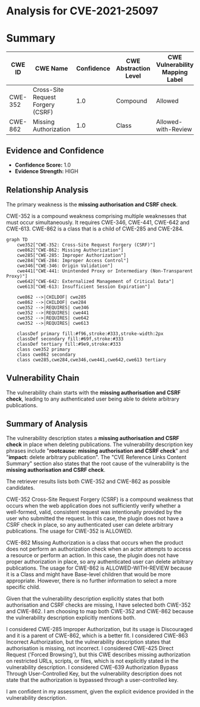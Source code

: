 # Analysis for CVE-2021-25097

# Summary
| CWE ID | CWE Name | Confidence | CWE Abstraction Level | CWE Vulnerability Mapping Label | CWE-Vulnerability Mapping Notes |
|---|---|---|---|---|---|
| CWE-352 | Cross-Site Request Forgery (CSRF) | 1.0 | Compound | Allowed | Primary CWE |
| CWE-862 | Missing Authorization | 1.0 | Class | Allowed-with-Review | Secondary Candidate |

## Evidence and Confidence

*   **Confidence Score:** 1.0
*   **Evidence Strength:** HIGH

## Relationship Analysis
The primary weakness is the **missing authorisation and CSRF check**.

CWE-352 is a compound weakness comprising multiple weaknesses that must occur simultaneously. It requires CWE-346, CWE-441, CWE-642 and CWE-613.
CWE-862 is a class that is a child of CWE-285 and CWE-284.

```mermaid
graph TD
    cwe352["CWE-352: Cross-Site Request Forgery (CSRF)"]
    cwe862["CWE-862: Missing Authorization"]
    cwe285["CWE-285: Improper Authorization"]
    cwe284["CWE-284: Improper Access Control"]
    cwe346["CWE-346: Origin Validation"]
    cwe441["CWE-441: Unintended Proxy or Intermediary (Non-Transparent Proxy)"]
    cwe642["CWE-642: Externalized Management of Critical Data"]
    cwe613["CWE-613: Insufficient Session Expiration"]
    
    cwe862 -->|CHILDOF| cwe285
    cwe862 -->|CHILDOF| cwe284
    cwe352 -->|REQUIRES| cwe346
    cwe352 -->|REQUIRES| cwe441
    cwe352 -->|REQUIRES| cwe642
    cwe352 -->|REQUIRES| cwe613
    
    classDef primary fill:#f96,stroke:#333,stroke-width:2px
    classDef secondary fill:#69f,stroke:#333
    classDef tertiary fill:#9e9,stroke:#333
    class cwe352 primary
    class cwe862 secondary
    class cwe285,cwe284,cwe346,cwe441,cwe642,cwe613 tertiary
```

## Vulnerability Chain
The vulnerability chain starts with the **missing authorisation and CSRF check**, leading to any authenticated user being able to delete arbitrary publications.

## Summary of Analysis
The vulnerability description states a **missing authorisation and CSRF check** in place when deleting publications.
The vulnerability description key phrases include "**rootcause:** **missing authorisation and CSRF check**" and "**impact:** delete arbitrary publication". The "CVE Reference Links Content Summary" section also states that the root cause of the vulnerability is the **missing authorisation and CSRF check**.

The retriever results lists both CWE-352 and CWE-862 as possible candidates.

CWE-352 Cross-Site Request Forgery (CSRF) is a compound weakness that occurs when the web application does not sufficiently verify whether a well-formed, valid, consistent request was intentionally provided by the user who submitted the request. In this case, the plugin does not have a CSRF check in place, so any authenticated user can delete arbitrary publications. The usage for CWE-352 is ALLOWED.

CWE-862 Missing Authorization is a class that occurs when the product does not perform an authorization check when an actor attempts to access a resource or perform an action. In this case, the plugin does not have proper authorization in place, so any authenticated user can delete arbitrary publications. The usage for CWE-862 is ALLOWED-WITH-REVIEW because it is a Class and might have Base-level children that would be more appropriate. However, there is no further information to select a more specific child.

Given that the vulnerability description explicitly states that both authorisation and CSRF checks are missing, I have selected both CWE-352 and CWE-862. I am choosing to map both CWE-352 and CWE-862 because the vulnerability description explicitly mentions both.

I considered CWE-285 Improper Authorization, but its usage is Discouraged and it is a parent of CWE-862, which is a better fit.
I considered CWE-863 Incorrect Authorization, but the vulnerability description states that authorisation is missing, not incorrect.
I considered CWE-425 Direct Request ('Forced Browsing'), but this CWE describes missing authorization on restricted URLs, scripts, or files, which is not explicitly stated in the vulnerability description.
I considered CWE-639 Authorization Bypass Through User-Controlled Key, but the vulnerability description does not state that the authorization is bypassed through a user-controlled key.

I am confident in my assessment, given the explicit evidence provided in the vulnerability description.
